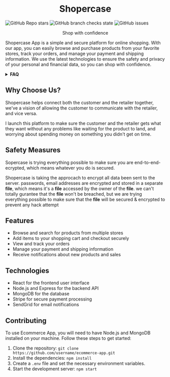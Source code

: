 <div align="center">
  
# Shopercase
</div>

<div align="left">
  
![GitHub Repo stars](https://img.shields.io/github/stars/creative-tutorials/shopercase-backend?style=flat-square)
![GitHub branch checks state](https://img.shields.io/github/checks-status/creative-tutorials/shopercase-backend/master?color=blue&style=flat-square)
![GitHub issues](https://img.shields.io/github/issues/creative-tutorials/shopercase-backend?color=blue&style=flat-square)
</div>

<div align="center">
  
Shop with confidence
</div>

Shopercase App is a simple and secure platform for online shopping. With our app, you can easily browse and purchase products from your favorite stores, track your orders, and manage your payment and shipping information. We use the latest technologies to ensure the safety and privacy of your personal and financial data, so you can shop with confidence.


<!-- details -->

<details>
<summary><b>FAQ</b></summary>

<ol>

<li>

[Why choose shopercase](#why-choose-us)
</li>

<li>

[Safety Measures](#safety-measures)
</li>

<li>

[Features](#features)
</li>

<li>

[Technologies](#technologies)
</li>
<li>

[Contributing](#contributing)
</li>
</ol>
</details>


## Why Choose Us?
Shopercase helps connect both the customer and the retailer together, we've a vision of allowing the customer to communicate with the retailer, and vice versa.

I launch this platform to make sure the customer and the retailer gets what they want without any problems like waiting for the product to land, and worrying about spending money on something you didn't get on time.

## Safety Measures
Sopercase is trying everything possible to make sure you are end-to-end-ecrypted, which means whatever you do is secured.

Shopercase is taking the approcach to encrypt all data been sent to the server. passwords, email addresses are encrypted and stored in a separate **file**, which means it's a **file** accessed by the owner of the **file**. we can't totally gurantee that the **file** won't be breached, but we are trying everything possible to make sure that the **file** will be secured & encrypted to prevent any hack attempt

## Features

* Browse and search for products from multiple stores
* Add items to your shopping cart and checkout securely
* View and track your orders
* Manage your payment and shipping information
* Receive notifications about new products and sales

## Technologies

* React for the frontend user interface
* Node.js and Express for the backend API
* MongoDB for the database
* Stripe for secure payment processing
* SendGrid for email notifications

## Contributing

To use Ecommerce App, you will need to have Node.js and MongoDB installed on your machine. Follow these steps to get started:

1. Clone the repository: `git clone https://github.com/username/ecommerce-app.git`
1. Install the dependencies: `npm install`
2. Create a `.env` file and set the necessary environment variables.
3. Start the development server: `npm start`